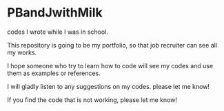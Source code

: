 # PBandJwithMilk
codes I wrote while I was in school.

This repository is going to be my portfolio, so that job recruiter can see all my works.

I hope someone who try to learn how to code will see my codes and use them as examples or references.

I will gladly listen to any suggestions on my codes. please let me know!

If you find the code that is not working, please let me know!


